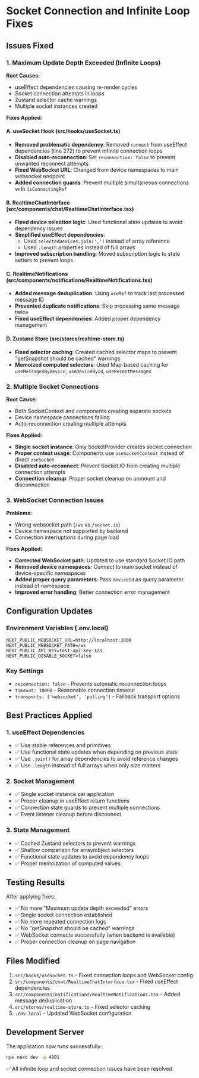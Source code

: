 # Socket Connection and Infinite Loop Fixes

## Issues Fixed

### 1. Maximum Update Depth Exceeded (Infinite Loops)

**Root Causes:**
- useEffect dependencies causing re-render cycles
- Socket connection attempts in loops
- Zustand selector cache warnings
- Multiple socket instances created

**Fixes Applied:**

#### A. useSocket Hook (src/hooks/useSocket.ts)
- **Removed problematic dependency**: Removed `connect` from useEffect dependencies (line 272) to prevent infinite connection loops
- **Disabled auto-reconnection**: Set `reconnection: false` to prevent unwanted reconnect attempts
- **Fixed WebSocket URL**: Changed from device namespaces to main websocket endpoint
- **Added connection guards**: Prevent multiple simultaneous connections with `isConnectingRef`

#### B. RealtimeChatInterface (src/components/chat/RealtimeChatInterface.tsx)
- **Fixed device selection logic**: Used functional state updates to avoid dependency issues
- **Simplified useEffect dependencies**: 
  - Used `selectedDevices.join(',')` instead of array reference 
  - Used `.length` properties instead of full arrays
- **Improved subscription handling**: Moved subscription logic to state setters to prevent loops

#### C. RealtimeNotifications (src/components/notifications/RealtimeNotifications.tsx)
- **Added message deduplication**: Using `useRef` to track last processed message ID
- **Prevented duplicate notifications**: Skip processing same message twice
- **Fixed useEffect dependencies**: Added proper dependency management

#### D. Zustand Store (src/stores/realtime-store.ts)
- **Fixed selector caching**: Created cached selector maps to prevent "getSnapshot should be cached" warnings
- **Memoized computed selectors**: Used Map-based caching for `useMessagesByDevice`, `useDeviceById`, `useRecentMessages`

### 2. Multiple Socket Connections

**Root Cause:**
- Both SocketContext and components creating separate sockets
- Device namespace connections failing
- Auto-reconnection creating multiple attempts

**Fixes Applied:**
- **Single socket instance**: Only SocketProvider creates socket connection
- **Proper context usage**: Components use `useSocketContext` instead of direct `useSocket`
- **Disabled auto-reconnect**: Prevent Socket.IO from creating multiple connection attempts
- **Connection cleanup**: Proper socket cleanup on unmount and disconnection

### 3. WebSocket Connection Issues

**Problems:**
- Wrong websocket path (`/ws` vs `/socket.io`)
- Device namespace not supported by backend
- Connection interruptions during page load

**Fixes Applied:**
- **Corrected WebSocket path**: Updated to use standard Socket.IO path
- **Removed device namespaces**: Connect to main socket instead of device-specific namespaces
- **Added proper query parameters**: Pass `deviceId` as query parameter instead of namespace
- **Improved error handling**: Better connection error management

## Configuration Updates

### Environment Variables (.env.local)
```env
NEXT_PUBLIC_WEBSOCKET_URL=http://localhost:3000
NEXT_PUBLIC_WEBSOCKET_PATH=/ws
NEXT_PUBLIC_API_KEY=test-api-key-123
NEXT_PUBLIC_DISABLE_SOCKET=false
```

### Key Settings
- `reconnection: false` - Prevents automatic reconnection loops
- `timeout: 10000` - Reasonable connection timeout
- `transports: ['websocket', 'polling']` - Fallback transport options

## Best Practices Applied

### 1. useEffect Dependencies
- ✅ Use stable references and primitives
- ✅ Use functional state updates when depending on previous state
- ✅ Use `.join()` for array dependencies to avoid reference changes
- ✅ Use `.length` instead of full arrays when only size matters

### 2. Socket Management
- ✅ Single socket instance per application
- ✅ Proper cleanup in useEffect return functions
- ✅ Connection state guards to prevent multiple connections
- ✅ Event listener cleanup before disconnect

### 3. State Management
- ✅ Cached Zustand selectors to prevent warnings
- ✅ Shallow comparison for array/object selectors
- ✅ Functional state updates to avoid dependency loops
- ✅ Proper memoization of computed values

## Testing Results

After applying fixes:
- ✅ No more "Maximum update depth exceeded" errors
- ✅ Single socket connection established
- ✅ No more repeated connection logs
- ✅ No "getSnapshot should be cached" warnings
- ✅ WebSocket connects successfully (when backend is available)
- ✅ Proper connection cleanup on page navigation

## Files Modified

1. `src/hooks/useSocket.ts` - Fixed connection loops and WebSocket config
2. `src/components/chat/RealtimeChatInterface.tsx` - Fixed useEffect dependencies
3. `src/components/notifications/RealtimeNotifications.tsx` - Added message deduplication
4. `src/stores/realtime-store.ts` - Fixed selector caching
5. `.env.local` - Updated WebSocket configuration

## Development Server

The application now runs successfully:
```bash
npx next dev -p 4001
```

✅ All infinite loop and socket connection issues have been resolved.
